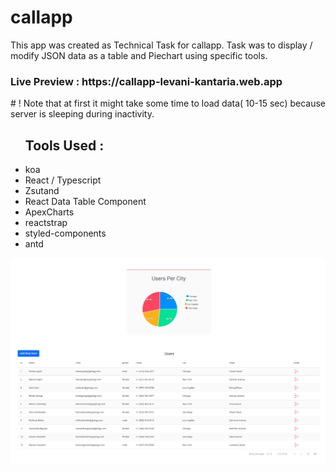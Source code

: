 # callapp


 <p> This app was created as Technical Task for callapp. Task was to display / modify  JSON data as a table and Piechart using specific tools.   </p>
 
 <h3> Live Preview :  https://callapp-levani-kantaria.web.app </h3>   # ! Note that at first it might take some time to load data( 10-15 sec) because server is sleeping during inactivity.

<ul> <h2> Tools Used : </h2> 

 <li> koa </li>
  <li> React / Typescript </li>
  <li> Zsutand </li>
  <li> React Data Table Component  </li>
  <li> ApexCharts  </li>
  <li> reactstrap  </li>
  <li> styled-components  </li>
  <li> antd  </li>


</ul>

<img src="callapp.jpg" alt="preview" />
